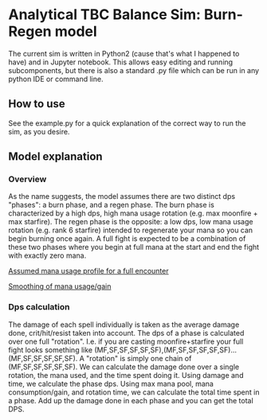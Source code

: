 # Analytical TBC Balance Sim: Burn-Regen model
The current sim is written in Python2 (cause that's what I happened to have) and in Jupyter notebook. 
This allows easy editing and running subcomponents, but there is also a standard .py file which can be run in any python IDE or command line.

## How to use
See the example.py for a quick explanation of the correct way to run the sim, as you desire.

## Model explanation
### Overview
As the name suggests, the model assumes there are two distinct dps "phases": a burn phase, and a regen phase. The burn phase is characterized by 
a high dps, high mana usage rotation (e.g. max moonfire + max starfire). The regen phase is the opposite: a low dps, low mana usage rotation (e.g. rank 6 starfire)
intended to regenerate your mana so you can begin burning once again.
A full fight is expected to be a combination of these two phases where you begin at full mana at the start and end the fight with exactly zero mana.

[Assumed mana usage profile for a full encounter](/examplefullfightmanausage.png)

[Smoothing of mana usage/gain](/exampleburnphasemanausage.png)

### Dps calculation
The damage of each spell individually is taken as the average damage done, crit/hit/resist taken into account.
The dps of a phase is calculated over one full "rotation". I.e. if you are casting moonfire+starfire your full fight looks something like
(MF,SF,SF,SF,SF,SF),(MF,SF,SF,SF,SF,SF)...(MF,SF,SF,SF,SF,SF). A "rotation" is simply one chain of (MF,SF,SF,SF,SF,SF). We can calculate the 
damage done over a single rotation, the mana used, and the time spent doing it. Using damage and time, we calculate the phase dps. Using max mana pool, 
mana consumption/gain, and rotation time, we can calculate the total time spent in a phase. Add up the damage done in each phase and you can get the total DPS.
